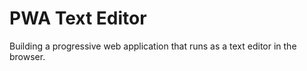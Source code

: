 # PWA Text Editor

Building a progressive web application that runs as a text editor in the browser.
